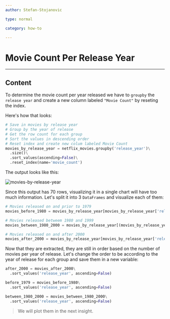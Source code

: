 ```yaml
---
author: Stefan-Stojanovic

type: normal

category: how-to

---
```


# Movie Count Per Release Year

---
## Content

To determine the movie count per year released we have to `groupby` the `release year` and create a new column labeled `"Movie Count"` by reseting the index.

Here's how that looks:
```py
# Save in movies by release year
# Group by the year of release
# Get the row count for each group
# Sort the values in descending order
# Reset index and create new colum labeled Movie Count
movies_by_release_year = netflix_movies.groupby('release_year')\
  .size()\
  .sort_values(ascending=False)\
  .reset_index(name='movie_count')
```

The output looks like this:

![movies-by-release-year](https://img.enkipro.com/8edbf5b4ac2e83772d5ccb533d7daeda.png)

Since this output has 70 rows, visualizing it in a single chart will have too much information. Let's split it into 3 `DataFrames` and visualize each of them:

```py
# Movies released on and prior to 1979
movies_before_1980 = movies_by_release_year[movies_by_release_year['release_year'] <= 1979]

# Movies released betweem 1980 and 1999
movies_between_1980_2000 = movies_by_release_year[(movies_by_release_year['release_year'] >= 1980) & (movies_by_release_year['release_year'] < 2000)]

# Movies released on and after 2000
movies_after_2000 = movies_by_release_year[movies_by_release_year['release_year'] >= 2000]
```

Now that they are extracted, they are still in order based on the number of movies per year of release. Let's change the order to be according to the year of release for each group and save them in a new variable:

```python
after_2000 = movies_after_2000\
  .sort_values('release_year', ascending=False)

before_1979 = movies_before_1980\
  .sort_values('release_year', ascending=False)

between_1980_2000 = movies_between_1980_2000\
  .sort_values('release_year', ascending=False)
```

> We will plot them in the next insight.